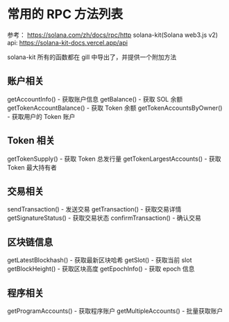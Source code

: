 # 常用的 RPC 方法列表

参考： https://solana.com/zh/docs/rpc/http
solana-kit(Solana web3.js v2) api: https://solana-kit-docs.vercel.app/api

solana-kit 所有的函数都在 gill 中导出了，并提供一个附加方法



## 账户相关
getAccountInfo() - 获取账户信息
getBalance() - 获取 SOL 余额
getTokenAccountBalance() - 获取 Token 余额
getTokenAccountsByOwner() - 获取用户的 Token 账户

## Token 相关
getTokenSupply() - 获取 Token 总发行量
getTokenLargestAccounts() - 获取 Token 最大持有者

## 交易相关
sendTransaction() - 发送交易
getTransaction() - 获取交易详情
getSignatureStatus() - 获取交易状态
confirmTransaction() - 确认交易

## 区块链信息
getLatestBlockhash() - 获取最新区块哈希
getSlot() - 获取当前 slot
getBlockHeight() - 获取区块高度
getEpochInfo() - 获取 epoch 信息

## 程序相关
getProgramAccounts() - 获取程序账户
getMultipleAccounts() - 批量获取账户